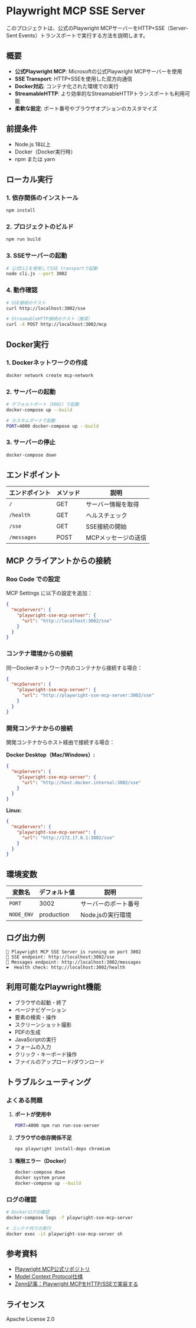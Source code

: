 # Playwright MCP SSE Server

このプロジェクトは、公式のPlaywright MCPサーバーをHTTP+SSE（Server-Sent Events）トランスポートで実行する方法を説明します。

## 概要

- **公式Playwright MCP**: Microsoftの公式Playwright MCPサーバーを使用
- **SSE Transport**: HTTP+SSEを使用した双方向通信
- **Docker対応**: コンテナ化された環境での実行
- **StreamableHTTP**: より効率的なStreamableHTTPトランスポートも利用可能
- **柔軟な設定**: ポート番号やブラウザオプションのカスタマイズ

## 前提条件

- Node.js 18以上
- Docker（Docker実行時）
- npm または yarn

## ローカル実行

### 1. 依存関係のインストール

```bash
npm install
```

### 2. プロジェクトのビルド

```bash
npm run build
```

### 3. SSEサーバーの起動

```bash
# 公式CLIを使用してSSE transportで起動
node cli.js --port 3002
```

### 4. 動作確認

```bash
# SSE接続のテスト
curl http://localhost:3002/sse

# StreamableHTTP接続のテスト（推奨）
curl -X POST http://localhost:3002/mcp
```

## Docker実行

### 1. Dockerネットワークの作成

```bash
docker network create mcp-network
```

### 2. サーバーの起動

```bash
# デフォルトポート（3002）で起動
docker-compose up --build

# カスタムポートで起動
PORT=4000 docker-compose up --build
```

### 3. サーバーの停止

```bash
docker-compose down
```

## エンドポイント

| エンドポイント | メソッド | 説明 |
|---------------|---------|------|
| `/` | GET | サーバー情報を取得 |
| `/health` | GET | ヘルスチェック |
| `/sse` | GET | SSE接続の開始 |
| `/messages` | POST | MCPメッセージの送信 |

## MCP クライアントからの接続

### Roo Code での設定

MCP Settings に以下の設定を追加：

```json
{
  "mcpServers": {
    "playwright-sse-mcp-server": {
      "url": "http://localhost:3002/sse"
    }
  }
}
```

### コンテナ環境からの接続

同一Dockerネットワーク内のコンテナから接続する場合：

```json
{
  "mcpServers": {
    "playwright-sse-mcp-server": {
      "url": "http://playwright-sse-mcp-server:3002/sse"
    }
  }
}
```

### 開発コンテナからの接続

開発コンテナからホスト経由で接続する場合：

**Docker Desktop（Mac/Windows）:**
```json
{
  "mcpServers": {
    "playwright-sse-mcp-server": {
      "url": "http://host.docker.internal:3002/sse"
    }
  }
}
```

**Linux:**
```json
{
  "mcpServers": {
    "playwright-sse-mcp-server": {
      "url": "http://172.17.0.1:3002/sse"
    }
  }
}
```

## 環境変数

| 変数名 | デフォルト値 | 説明 |
|-------|-------------|------|
| `PORT` | 3002 | サーバーのポート番号 |
| `NODE_ENV` | production | Node.jsの実行環境 |

## ログ出力例

```
🚀 Playwright MCP SSE Server is running on port 3002
📡 SSE endpoint: http://localhost:3002/sse
📨 Messages endpoint: http://localhost:3002/messages
❤️  Health check: http://localhost:3002/health
```

## 利用可能なPlaywright機能

- ブラウザの起動・終了
- ページナビゲーション
- 要素の検索・操作
- スクリーンショット撮影
- PDFの生成
- JavaScriptの実行
- フォームの入力
- クリック・キーボード操作
- ファイルのアップロード/ダウンロード

## トラブルシューティング

### よくある問題

1. **ポートが使用中**
   ```bash
   PORT=4000 npm run run-sse-server
   ```

2. **ブラウザの依存関係不足**
   ```bash
   npx playwright install-deps chromium
   ```

3. **権限エラー（Docker）**
   ```bash
   docker-compose down
   docker system prune
   docker-compose up --build
   ```

### ログの確認

```bash
# Dockerログの確認
docker-compose logs -f playwright-sse-mcp-server

# コンテナ内での実行
docker exec -it playwright-sse-mcp-server sh
```

## 参考資料

- [Playwright MCP公式リポジトリ](https://github.com/microsoft/playwright-mcp)
- [Model Context Protocol仕様](https://spec.modelcontextprotocol.io/)
- [Zenn記事：Playwright MCPをHTTP/SSEで実装する](https://zenn.dev/texia/articles/b9b8a7fb24a55e)

## ライセンス

Apache License 2.0 